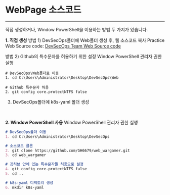# WebPage 소스코드
---
직접 생성하거나, Window PowerShell을 이용하는 방법 두 가지가 있습니다.<br>

**1. 직접 생성**
방법 1) DevSecOps폴더에 Web폴더 생성 후, 웹 소스코드 복사
Practice Web Source code: <a href="https://github.com/GH6679/web_wargamer">DevSecOps Team Web Source code</a> <br>

방법 2) Github의 특수문자를 허용하기 위한 설정
Window PowerShell 관리자 권한 실행
```
# DevSecOps\Web폴더로 이동
1. cd C:\Users\Administrator\Desktop\DevSecOps\Web

# Github 특수문자 허용
2. git config core.protectNTFS false
```

3) DevSecOps폴더에 k8s-yaml 폴더 생성
<br>

**2. Window PowerShell 사용**
Window PowerShell 관리자 권한 실행
```md
# DevSecOps폴더 이동
1. cd C:\Users\Administrator\Desktop\DevSecOps

# 소스코드 클론 
2. git clone https://github.com/GH6679/web_wargamer.git 
3. cd web_wargamer 

# 깃허브 안에 있는 특수문자들 허용으로 설정 
4. git config core.protectNTFS false 
5. cd .. 

# k8s-yaml 디렉토리 생성 
6. mkdir k8s-yaml
```
